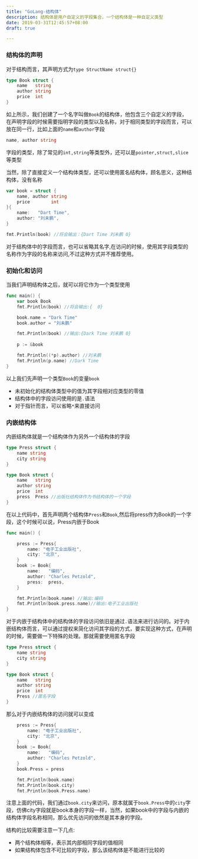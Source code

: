 ```yaml
---
title: "GoLang-结构体"
description: 结构体是用户自定义的字段集合，一个结构体是一种自定义类型
date: 2019-03-31T12:45:57+08:00
draft: true

---
```


### 结构体的声明

对于结构而言，其声明方式为`type StructName struct{}`

```go
type Book struct {
	name   string
	author string
	price  int
}
```

如上所示，我们创建了一个名字叫做`Book`的结构体，他包含三个自定义的字段，在声明字段的时候需要指明字段的类型以及名称，对于相同类型的字段而言，可以放在同一行，比如上面的`name`和`author`字段

```go
name, author string
```

字段的类型，除了常见的`int,string`等类型外，还可以是`pointer,struct,slice`等类型

当然，除了直接定义一个结构体类型，还可以使用匿名结构体，顾名思义，这种结构体，没有名称

```go
var book = struct {
    name, author string
    price        int
}{
    name:   "Dart Time",
    author: "刘未鹏",
}

fmt.Println(book) //将会输出：{Dart Time 刘未鹏 0}
```

对于结构体中的字段而言，也可以省略其名字,在访问的时候，使用其字段类型的名称作为字段的名称来访问,不过这种方式并不推荐使用。




### 初始化和访问

当我们声明结构体之后，就可以将它作为一个类型使用

```go
func main() {
	var book Book
    fmt.Println(book) //将会输出:{  0}

	book.name = "Dark Time"
	book.author = "刘未鹏"

    fmt.Println(book) //输出:{Dark Time 刘未鹏 0}
    
	p := &book

	fmt.Println((*p).author) //刘未鹏
	fmt.Println(p.name) //Dark Time
}
```

以上我们先声明一个类型`Book`的变量`book`

- 未初始化的结构体类型中的值为其字段相对应类型的零值
- 结构体中的字段访问使用的是`.`语法
- 对于指针而言，可以省略`*`来直接访问

### 内嵌结构体

内嵌结构体就是一个结构体作为另外一个结构体的字段

```go
type Press struct {
	name string
	city string
}

type Book struct {
	name   string
	author string
	price  int
	press  Press //出版社结构体作为书结构体的一个字段
}
```

在以上代码中，首先声明两个结构体`Press`和`Book`,然后将press作为Book的一个字段，这个时候可以说，Press内嵌于Book

```go
func main() {

	press := Press{
		name: "电子工业出版社",
		city: "北京",
	}
	book := Book{
		name:   "编码",
		author: "Charles Petzold",
		press:  press,
	}

    fmt.Println(book.name) //输出:编码
    fmt.Println(book.press.name)//输出:电子工业出版社
}
```

对于内嵌于结构体中的结构体的字段访问依旧是通过`.`语法来进行访问的。对于内嵌结构体而言，可以通过提权来简化访问其字段的方式，要实现这种方式，在声明的时候，需要做一下特殊的处理。那就需要使用匿名字段

```go
type Press struct {
	name string
	city string
}

type Book struct {
	name   string
	author string
	price  int
	Press //匿名字段
}
```

那么对于内嵌结构体的访问就可以变成

```go
	press := Press{
		name: "电子工业出版社",
		city: "北京",
	}
	book := Book{
		name:   "编码",
		author: "Charles Petzold",
	}
	book.Press = press

	fmt.Println(book.name)
	fmt.Println(book.city)
	fmt.Println(book.Press.name)

```

注意上面的代码，我们通过`book.city`来访问，原本就属于`book.Press`中的`city`字段，仿佛city字段就是book本身的字段一样，当然，如果book中的字段与内嵌的结构体字段名称相同，那么优先访问的依然是其本身的字段。

结构的比较需要注意一下几点:

- 两个结构体相等，表示其内部相同字段的值相同
- 如果结构体包含不可比较的字段，那么该结构体是不能进行比较的



